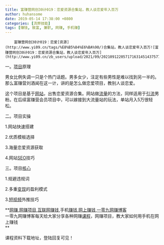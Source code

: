 ```yaml
---
title: 富赚营网创30计019：恋爱资源合集站，教人谈恋爱年入百万
author: huhansome
date: 2019-05-14 17:38:00 +0800
categories: [流弊技能]
tags: [赚钱, 致富, 兼职, 网赚, 手机赚]
---
```



        富赚营网创30计019：恋爱[资源](http://www.yi09.cn/tags/%E8%B5%84%E6%BA%90/)合集站，教人谈恋爱年入百万![富赚营网创30计019：恋爱资源合集站，教人谈恋爱年入百万](http://www.yi09.cn/zb_users/upload/2021/09/20210912205717163145143757746.png)

一。[项目](http://www.yi09.cn/tags/%E9%A1%B9%E7%9B%AE/)原理

男女比例失调一只是个热门话题。男多女少，注定有些男性是难以找到另一半的。那么富赚营刘酒闻在这一计，讲的是怎么做恋爱项目，教别人谈恋爱。

这个项目是基于[网站](http://www.yi09.cn/tags/%E7%BD%91%E7%AB%99/)，出售恋爱资源合集。网站做[流量](http://www.yi09.cn/tags/%E6%B5%81%E9%87%8F/)的方法，同样适用于[引流](http://www.yi09.cn/tags/%E5%BC%95%E6%B5%81/)男粉。在后续富赚营会员项目中，可以嫁接到大流量站的玩法，单站月入5万很轻松。

二。项目实操

1.网站快速搭建

2.优质模板选择

3.海量恋爱资源获取

4.网站[SEO](http://www.yi09.cn/tags/SEO/)技巧

三。项目[核心](http://www.yi09.cn/tags/hexin/)

1.规避违规词

2.多重[变现](http://www.yi09.cn/tags/%E5%8F%98%E7%8E%B0/)的盈利模式

3.[短视频](http://www.yi09.cn/tags/%E7%9F%AD%E8%A7%86%E9%A2%91/)外推技巧

  

**[网赚](http://www.yi09.cn/tags/%E7%BD%91%E8%B5%9A/),[网赚项目](http://www.yi09.cn/tags/%E7%BD%91%E8%B5%9A%E9%A1%B9%E7%9B%AE/),[互联网赚钱](http://www.yi09.cn/tags/%E4%BA%92%E8%81%94%E7%BD%91%E8%B5%9A%E9%92%B1/),手机[赚钱](http://www.yi09.cn/tags/%E8%B5%9A%E9%92%B1/),[网上赚钱](http://www.yi09.cn/tags/%E7%BD%91%E4%B8%8A%E8%B5%9A%E9%92%B1/),[一零九网赚博客](http://www.yi09.cn/tags/%E4%B8%80%E9%9B%B6%E4%B9%9D%E7%BD%91%E8%B5%9A%E5%8D%9A%E5%AE%A2/)  
一零九网赚博客每天给大家分享各种网赚[课程](http://www.yi09.cn/tags/%E8%AF%BE%E7%A8%8B/)，网赚项目，教大家如何用手机在网上赚钱  
**  
  
  

课程资料下载地址，登陆回复可见！

